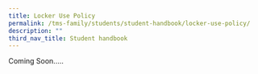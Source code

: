 ```yaml
---
title: Locker Use Policy
permalink: /tms-family/students/student-handbook/locker-use-policy/
description: ""
third_nav_title: Student handbook
---
```

Coming Soon.....